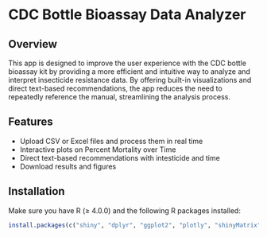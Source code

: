 # CDC Bottle Bioassay Data Analyzer

## Overview
This app is designed to improve the user experience with the CDC bottle bioassay kit by providing a more efficient and intuitive way to analyze and interpret insecticide resistance data. By offering built-in visualizations and direct text-based recommendations, the app reduces the need to repeatedly reference the manual, streamlining the analysis process. 


## Features
- Upload CSV or Excel files and process them in real time  
- Interactive plots on Percent Mortality over Time 
- Direct text-based recommendations with intesticide and time 
- Download results and figures  

## Installation
Make sure you have R (≥ 4.0.0) and the following R packages installed:
```r
install.packages(c("shiny", "dplyr", "ggplot2", "plotly", "shinyMatrix", "DT", "tibble", "samplingbook", "xtable"))
